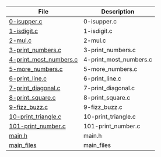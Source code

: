 | File      | Description |
| ----------- | ----------- |
| [0-isupper.c](https://github.com/dz1dzor/remote_store/blob/master/0x04-more_functions_nested_loops/0-isupper.c) | 0-isupper.c |
| [1-isdigit.c](https://github.com/dz1dzor/remote_store/blob/master/0x04-more_functions_nested_loops/1-isdigit.c) | 1-isdigit.c |
| [2-mul.c](https://github.com/dz1dzor/remote_store/blob/master/0x04-more_functions_nested_loops/2-mul.c) | 2-mul.c |
| [3-print_numbers.c](https://github.com/dz1dzor/remote_store/blob/master/0x04-more_functions_nested_loops/3-print_numbers.c) | 3-print_numbers.c |
| [4-print_most_numbers.c](https://github.com/dz1dzor/remote_store/blob/master/0x04-more_functions_nested_loops/4-print_most_numbers.c) | 4-print_most_numbers.c |
| [5-more_numbers.c](https://github.com/dz1dzor/remote_store/blob/master/0x04-more_functions_nested_loops/5-more_numbers.c) | 5-more_numbers.c |
| [6-print_line.c](https://github.com/dz1dzor/remote_store/blob/master/0x04-more_functions_nested_loops/6-print_line.c) | 6-print_line.c |
| [7-print_diagonal.c](https://github.com/dz1dzor/remote_store/blob/master/0x04-more_functions_nested_loops/7-print_diagonal.c) | 7-print_diagonal.c |
| [8-print_square.c](https://github.com/dz1dzor/remote_store/blob/master/0x04-more_functions_nested_loops/8-print_square.c) | 8-print_square.c |
| [9-fizz_buzz.c](https://github.com/dz1dzor/remote_store/blob/master/0x04-more_functions_nested_loops/9-fizz_buzz.c) | 9-fizz_buzz.c |
| [10-print_triangle.c](https://github.com/dz1dzor/remote_store/blob/master/0x04-more_functions_nested_loops/10-print_triangle.c) | 10-print_triangle.c |
| [101-print_number.c](https://github.com/dz1dzor/remote_store/blob/master/0x04-more_functions_nested_loops/101-print_number.c) | 101-print_number.c |
| [main.h](https://github.com/dz1dzor/remote_store/blob/master/0x04-more_functions_nested_loops/main.h) | main.h |
| [main_files](https://github.com/dz1dzor/remote_store/blob/master/0x04-more_functions_nested_loops/main_files) | main_files |

